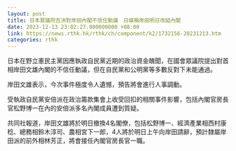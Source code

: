 ```yaml
---
layout: post
title: 日本眾議院否決對岸田內閣不信任動議　日媒稱岸田明日改組內閣
date: 2023-12-13 23:02:27.000000000 +08:00
link: https://news.rthk.hk/rthk/ch/component/k2/1732156-20231213.htm
categories: rthk
---
```


日本在野立憲民主黨因應執政自民黨近期的政治資金醜聞，在國會眾議院提出對首相岸田文雄內閣的不信任動議，但在自民黨和公明黨等多數反對下未能通過。

岸田文雄表示，今次事件極度令人遺憾，預告將會進行人事調動。

受執政自民黨安倍派在政治籌款集會上收受回扣的相關事件影響，包括內閣官房長官松野博一在內的安倍派多名內閣成員遭到質疑。

共同社報道，岸田文雄將於明日撤換4名閣僚，包括松野博一、經濟產業相西村康稔、總務相鈴木淳司、農相宮下一郎，4人將於明日上午向岸田請辭，預計隸屬岸田派的前外相林芳正，將會接任內閣官房長官一職。
